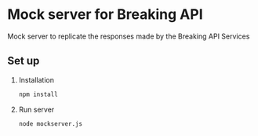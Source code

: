# Mock server for Breaking API

Mock server to replicate the responses made by the Breaking API Services

## Set up

1. Installation

    ```bash
    npm install
    ```

2. Run server

    ```bash
    node mockserver.js
    ```
